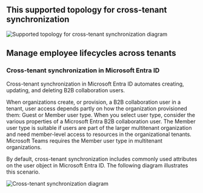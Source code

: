 ## This supported topology for cross-tenant synchronization

![Supported topology for cross-tenant synchronization diagram](image.png)

## Manage employee lifecycles across tenants

### Cross-tenant synchronization in Microsoft Entra ID
Cross-tenant synchronization in Microsoft Entra ID automates creating, updating, and deleting B2B collaboration users.

When organizations create, or provision, a B2B collaboration user in a tenant, user access depends partly on how the organization provisioned them: Guest or Member user type. When you select user type, consider the various properties of a Microsoft Entra B2B collaboration user. The Member user type is suitable if users are part of the larger multitenant organization and need member-level access to resources in the organizational tenants. Microsoft Teams requires the Member user type in multitenant organizations.

By default, cross-tenant synchronization includes commonly used attributes on the user object in Microsoft Entra ID. The following diagram illustrates this scenario.

![Cross-tenant synchronization diagram](image.png)